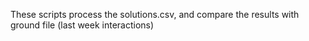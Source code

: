 These scripts process the solutions.csv, and compare the results with ground file (last week interactions)
